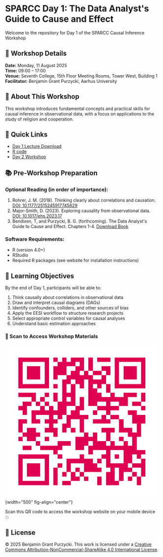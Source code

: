 # SPARCC Day 1: The Data Analyst's Guide to Cause and Effect

Welcome to the repository for Day 1 of the SPARCC Causal Inference Workshop

## 📅 Workshop Details

**Date:** Monday, 11 August 2025  
**Time:** 09:00 – 17:00  
**Venue:** Seventh College, 15th Floor Meeting Rooms, Tower West, Building 1  
**Facilitator:** Benjamin Grant Purzycki, Aarhus University

## 🌈 About This Workshop

This workshop introduces fundamental concepts and practical skills for causal inference in observational data, with a focus on applications to the study of religion and cooperation.

## 🔗 Quick Links

- [Day 1 Lecture Download]( https://www.dropbox.com/scl/fi/nhoepb3l5t017y1j1829q/Day1_purzycki.pdf?rlkey=9lhnraw5ejtx7chlspqqkg0j2&st=h4vsnzi6&dl=1)
- [R code](https://gist.github.com/bgpurzycki/68015331beb74525a364c19ccc657fd3)
- [Day 2 Workshop](https://go-bayes.github.io/sparcc-day-2/)


## 📚 Pre-Workshop Preparation

### Optional Reading (in order of importance):

1. Rohrer, J. M. (2018). Thinking clearly about correlations and causation. [DOI: 10.1177/2515245917745629](https://doi.org/10.1177/2515245917745629)
2. Major-Smith, D. (2023). Exploring causality from observational data. [DOI: 10.1017/ehs.2023.17](https://doi.org/10.1017/ehs.2023.17)
3. Bendixen, T, and Purzycki, B. G. (forthcoming). The Data Analyst's Guide to Cause and Effect. Chapters 1-4. [Download Book](https://www.dropbox.com/scl/fi/k8c46z744zcpbzk12sgh3/QASS-template.pdf?rlkey=n3edpnh0j5dr4q2e52xgd3cb9&st=1w3pgebj&dl=1)

### Software Requirements:

- R (version 4.0+)
- RStudio
- Required R packages (see website for installation instructions)

## 🎯 Learning Objectives

By the end of Day 1, participants will be able to:

1. Think causally about correlations in observational data
2. Draw and interpret causal diagrams (DAGs)
3. Identify confounders, colliders, and other sources of bias
4. Apply the EESI workflow to structure research projects
5. Select appropriate control variables for causal analyses
6. Understand basic estimation approaches


### 🌈 Scan to Access Workshop Materials

![](images/sparcc_day_1_qr.png){width="500" fig-align="center"}

Scan this QR code to access the workshop website on your mobile device
:::

## 📜 License

© 2025 Benjamin Grant Purzycki. This work is licensed under a [Creative Commons Attribution-NonCommercial-ShareAlike 4.0 International License](https://creativecommons.org/licenses/by-nc-sa/4.0/).
